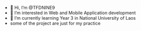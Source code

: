 - 👋 Hi, I’m @TFDNINE9
- 👀 I’m interested in Web and Mobile Application development
- 🌱 I’m currently learning Year 3 in National University of Laos 
- some of the project are just for my practice
